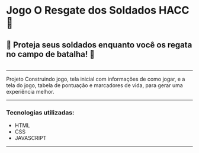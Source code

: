 # Jogo O Resgate dos Soldados HACC 🔫

## 🔫 Proteja seus soldados enquanto você os regata no campo de batalha! 🔫
![]()
**************************************************************************
Projeto Construindo jogo, tela inicial com informações de como jogar, e a tela do jogo, tabela de pontuação e marcadores de vida, para gerar uma experiência melhor.
**************************************************************************
### Tecnologias utilizadas:

- HTML
- CSS
- JAVASCRIPT
**************************************************************************
